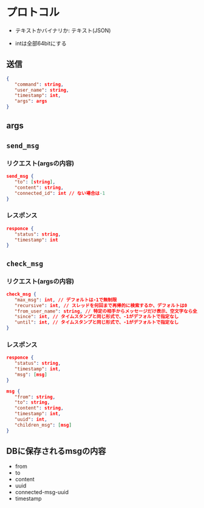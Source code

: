 # 

# プロトコル
- テキストかバイナリか: テキスト(JSON)

- intは全部64bitにする

## 送信
``` json
{
   "command": string,
   "user_name": string,
   "timestamp": int,
   "args": args
}
```

## args

## `send_msg` 

### リクエスト(argsの内容)

``` json
send_msg {
   "to": [string],
   "content": string,
   "connected_id": int // ない場合は-1
}
```


### レスポンス
``` json
responce {
   "status": string,
   "timestamp": int
}
```


## `check_msg`

### リクエスト(argsの内容)
``` json
check_msg {
   "max_msg": int, // デフォルトは-1で無制限
   "recursive": int, // スレッドを何回まで再帰的に検索するか、デフォルトは0
   "from_user_name": string, // 特定の相手からメッセージだけ表示、空文字なら全員表示
   "since": int, // タイムスタンプと同じ形式で、-1がデフォルトで指定なし
   "until": int, // タイムスタンプと同じ形式で、-1がデフォルトで指定なし
}
```

### レスポンス

``` json
responce {
   "status": string,
   "timestamp": int,
   "msg": [msg]
}
```

``` json
msg {
   "from": string,
   "to": string,
   "content": string,
   "timestamp": int,
   "uuid": int,
   "children_msg": [msg]
}
```


## DBに保存されるmsgの内容
* from
* to
* content
* uuid
* connected-msg-uuid
*  timestamp